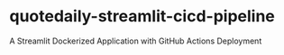# quotedaily-streamlit-cicd-pipeline

  A Streamlit Dockerized Application with GitHub Actions Deployment

